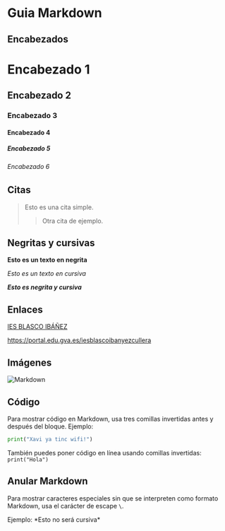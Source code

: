 # Guia Markdown

## Encabezados
# Encabezado 1
## Encabezado 2
### Encabezado 3
#### Encabezado 4
##### Encabezado 5
###### Encabezado 6

## Citas
  > Esto es una cita simple.
  >> Otra cita de ejemplo.

## Negritas y cursivas

**Esto es un texto en negrita**

*Esto es un texto en cursiva*

***Esto es negrita y cursiva***

## Enlaces
[IES BLASCO IBÁÑEZ](https://aules.edu.gva.es "IES BLASCO IBÁÑEZ")

<https://portal.edu.gva.es/iesblascoibanyezcullera>

## Imágenes
![Markdown](https://portal.edu.gva.es/iesblascoibanyezcullera/wp-content/uploads/sites/912/2023/04/logo.jpg)

## Código

Para mostrar código en Markdown, usa tres comillas invertidas antes y después del bloque. Ejemplo:
```python
print("Xavi ya tinc wifi!")
```

También puedes poner código en línea usando comillas invertidas: `print("Hola")`

## Anular Markdown

Para mostrar caracteres especiales sin que se interpreten como formato Markdown, usa el carácter de escape `\`.

Ejemplo: \*Esto no será cursiva\*
